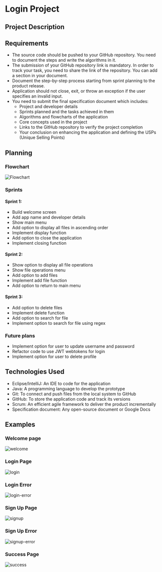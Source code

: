 # Login Project

## Project Description

## Requirements

- The source code should be pushed to your GitHub repository. You need to document the steps and write the algorithms in it.
- The submission of your GitHub repository link is mandatory. In order to track your task, you need to share the link of the repository. You can add a section in your document.
- Document the step-by-step process starting from sprint planning to the product release.
- Application should not close, exit, or throw an exception if the user specifies an invalid input.
- You need to submit the final specification document which includes:
  - Project and developer details
  - Sprints planned and the tasks achieved in them
  - Algorithms and flowcharts of the application
  - Core concepts used in the project
  - Links to the GitHub repository to verify the project completion
  - Your conclusion on enhancing the application and defining the USPs (Unique Selling Points)

## Planning

### Flowchart

![Flowchart](https://user-images.githubusercontent.com/58124052/104653073-aab8b880-567f-11eb-8876-fb503ce1c90e.png)

### Sprints

#### Sprint 1:

- Build welcome screen
- Add app name and developer details
- Show main menu
- Add option to display all files in ascending order
- Implement display function
- Add option to close the application
- Implement closing function

#### Sprint 2:

- Show option to display all file operations
- Show file operations menu
- Add option to add files
- Implement add file function
- Add option to return to main menu

#### Sprint 3:

- Add option to delete files
- Implement delete function
- Add option to search for file
- Implement option to search for file using regex

### Future plans

- Implement option for user to update username and password
- Refactor code to use JWT webtokens for login
- Implement option for user to delete profile

## Technologies Used

- Eclipse/IntelliJ: An IDE to code for the application
- Java: A programming language to develop the prototype
- Git: To connect and push files from the local system to GitHub
- GitHub: To store the application code and track its versions
- Scrum: An efficient agile framework to deliver the product incrementally
- Specification document: Any open-source document or Google Docs

## Examples

### Welcome page

![welcome](https://user-images.githubusercontent.com/58124052/106193459-2849f180-6173-11eb-8055-16de1dc90b6a.png)

### Login Page

![login](https://user-images.githubusercontent.com/58124052/106193453-2718c480-6173-11eb-816c-5ce76f6f130f.png)

### Login Error

![login-error](https://user-images.githubusercontent.com/58124052/106193451-2718c480-6173-11eb-879b-d0de97f602f6.png)

### Sign Up Page

![signup](https://user-images.githubusercontent.com/58124052/106193456-27b15b00-6173-11eb-8654-dd1496c49181.png)

### Sign Up Error

![signup-error](https://user-images.githubusercontent.com/58124052/106193454-27b15b00-6173-11eb-9ac2-8d651c906cc9.png)

### Success Page

![success](https://user-images.githubusercontent.com/58124052/106193671-7232d780-6173-11eb-9057-acb6376c6247.png)
